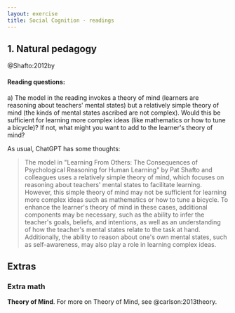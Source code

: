 ```yaml
---
layout: exercise
title: Social Cognition - readings
---
```


## 1. Natural pedagogy

@Shafto:2012by

#### Reading questions:

a) The model in the reading invokes a theory of mind (learners are reasoning about teachers' mental states) but a relatively simple theory of mind (the kinds of mental states ascribed are not complex). Would this be sufficient for learning more complex ideas (like mathematics or how to tune a bicycle)? If not, what might you want to add to the learner's theory of mind? 

As usual, ChatGPT has some thoughts:

> The model in "Learning From Others: The Consequences of Psychological Reasoning for Human Learning" by Pat Shafto and colleagues uses a relatively simple theory of mind, which focuses on reasoning about teachers' mental states to facilitate learning. However, this simple theory of mind may not be sufficient for learning more complex ideas such as mathematics or how to tune a bicycle. To enhance the learner's theory of mind in these cases, additional components may be necessary, such as the ability to infer the teacher's goals, beliefs, and intentions, as well as an understanding of how the teacher's mental states relate to the task at hand. Additionally, the ability to reason about one's own mental states, such as self-awareness, may also play a role in learning complex ideas.

## Extras
### Extra math
**Theory of Mind**. For more on Theory of Mind, see @carlson:2013theory.